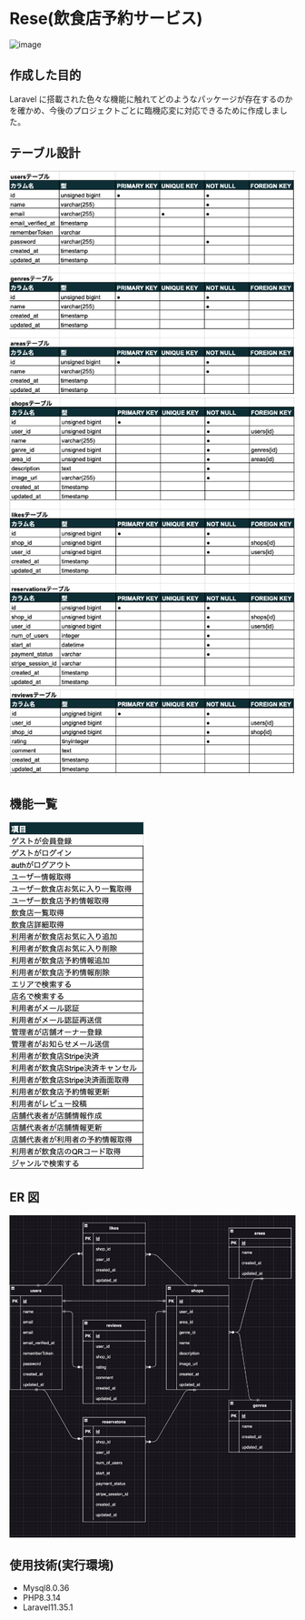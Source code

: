 # Rese(飲食店予約サービス)

![image](/images/Rese.png)

## 作成した目的

Laravel に搭載された色々な機能に触れてどのようなパッケージが存在するのかを確かめ、今後のプロジェクトごとに臨機応変に対応できるために作成しました。

## テーブル設計

![image](/images/first.png)
![image](/images/second.png)
![image](/images/third.png)

## 機能一覧

![image](/images/function.png)

## ER 図

![image](/images/ER.png)

## 使用技術(実行環境)

-   Mysql8.0.36
-   PHP8.3.14
-   Laravel11.35.1
